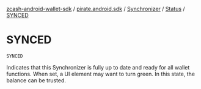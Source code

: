 [zcash-android-wallet-sdk](../../../index.md) / [pirate.android.sdk](../../index.md) / [Synchronizer](../index.md) / [Status](index.md) / [SYNCED](./-s-y-n-c-e-d.md)

# SYNCED

`SYNCED`

Indicates that this Synchronizer is fully up to date and ready for all wallet functions.
When set, a UI element may want to turn green. In this state, the balance can be trusted.

